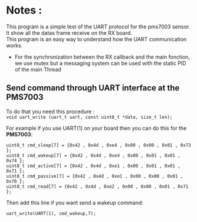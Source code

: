 # Notes :

This program is a simple test of the UART protocol for the pms7003 sensor.  
It show all the datas frame receive on the RX board.    
This program is an easy way to understand how the UART communication works.    
* For the synchronization between the RX callback and the main fonction, we use mutex
but a messaging system can be used with the static PID of the main Thread  

## Send command through UART interface at the PMS7003

To do that you need this procedure :  
`void uart_write (uart_t uart, const uint8_t *data, size_t len);`  

For example if you use UART(1) on your board then you can do this for the **PMS7003**:

```
uint8_t cmd_sleep[7] = {0x42 , 0x4d , 0xe4 , 0x00 , 0x00 , 0x01 , 0x73 };
uint8_t cmd_wakeup[7] = {0x42 , 0x4d , 0xe4 , 0x00 , 0x01 , 0x01 , 0x74 };
uint8_t cmd_active[7] = {0x42 , 0x4d , 0xe1 , 0x00 , 0x01 , 0x01 , 0x71 };
uint8_t cmd_passive[7] = {0x42 , 0x4d , 0xe1 , 0x00 , 0x00 , 0x01 , 0x70 };
uint8_t cmd_read[7] = {0x42 , 0x4d , 0xe2 , 0x00 , 0x00 , 0x01 , 0x71 };

```

Then add this line if you want send a wakeup command:  

`uart_write(UART(1), cmd_wakeup,7);`


